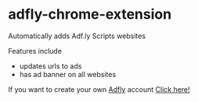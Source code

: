 # adfly-chrome-extension
Automatically adds Adf.ly Scripts websites

Features include

- updates urls to ads
- has ad banner on all websites

If you want to create your own [Adfly](https://join-adf.ly/24692891) account [Click here!](https://join-adf.ly/24692891)
